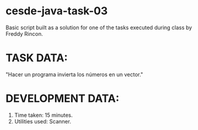 # cesde-java-task-03
Basic script built as a solution for one of the tasks executed during class by Freddy Rincon.

# TASK DATA:
"Hacer un programa invierta los números en un vector."

# DEVELOPMENT DATA:
1. Time taken: 15 minutes.
2. Utilities used: Scanner.

